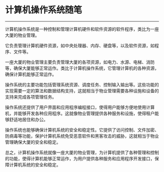 # 计算机操作系统随笔

<hr>

计算机操作系统是一种控制和管理计算机硬件和软件资源的软件程序，类比为一座大厦的物业管理。

它负责管理计算机硬件资源，如中央处理器、内存、硬盘等，以及软件资源，如程序、文件等。

一座大厦的物业管理主要负责管理大厦的各项资源，如电力、水源、电梯、消防等，确保大厦能够正常运作。类比于计算机操作系统，它管理计算机的各种资源，确保计算机能够正常运作。

操作系统的主要功能包括管理系统资源、调度任务、控制输入输出等。这些功能的实现需要一定的算法和数据结构支持，这就相当于物业管理需要各种设施和设备的支持来完成各项管理任务。

操作系统还提供了用户界面和应用程序编程接口，使得用户能够方便地使用计算机，并能够开发各种应用程序。这就像物业管理提供各种服务和设施，使得租户能够舒适地居住和办公。

操作系统也能够确保计算机系统的安全和稳定性。它提供了访问控制、文件加密、防病毒等功能，保护计算机系统免受恶意软件和黑客攻击的威胁，这就相当于物业管理确保大厦的安全和稳定。

总之，计算机操作系统就像一座大厦的物业管理，为计算机提供了各种管理和控制的功能，使得计算机能够正常运作，为用户提供各种服务和应用程序开发接口，保障计算机系统的安全和稳定。